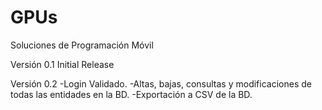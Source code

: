 # GPUs
Soluciones de Programación Móvil

Versión 0.1 Initial Release

Versión 0.2
  -Login Validado.
  -Altas, bajas, consultas y modificaciones de todas las entidades en la BD.
  -Exportación a CSV de la BD.

